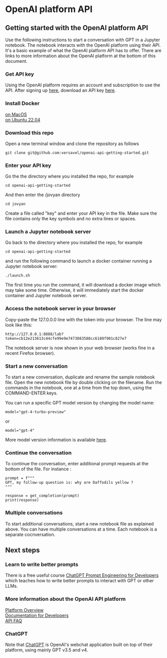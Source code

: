 # OpenAI platform API

## Getting started with the OpenAI platform API

Use the following instructions to start a conversation with GPT in a Jupyter notebook. The notebook interacts with the OpenAI platform using their API. It's a basic example of what the OpenAI platform API has to offer. There are links to more information about the OpenAI platform at the bottom of this document.

### Get API key
Using the OpenAI platform requires an account and subscription to use the API. After signing up [here](https://platform.openai.com/signup), download an API key [here](https://platform.openai.com/api-keys).

### Install Docker 
[on MacOS](install_docker_macos.md)  
[on Ubuntu 22.04](install_docker_ubuntu.md)

### Download this repo
Open a new terminal window and clone the repository as follows
```
git clone git@github.com:versavel/openai-api-getting-started.git
```
### Enter your API key
Go the the directory where you installed the repo, for example
```
cd openai-api-getting-started
```
And then enter the /jovyan directory
```
cd jovyan
```
Create a file called "key" and enter your API key in the file. Make sure the file contains only the key symbols and no extra lines or spaces.

### Launch a Jupyter notebook server
Go back to the directory where you installed the repo, for example
```
cd openai-api-getting-started
```
and run the following command to launch a docker container running a Jupyter notebook server:
```
./launch.sh
```
The first time you run the command, it will download a docker image which may take some time. Otherwise, it will immediately start the docker container and Jupyter notebook server.

### Access the notebook server in your browser
Copy-paste the 127.0.0.0 line with the token into your browser. The line may look like this:
```
http://127.0.0.1:8888/lab?token=cb12e213613c44cfe99e9e7473083588cc6189f901c827e7
```
The notebook server is now shown in your web browser (works fine in a recent Firefox browser).

### Start a new conversation
To start a new conversation, duplicate and rename the sample notebook file. Open the new notebook file by double clicking on the filename. Run the commands in the notebook, one at a time from the top down, using the COMMAND-ENTER keys.   

You can run a specific GPT model version by changing the model name:
```
model="gpt-4-turbo-preview"
```
or
```
model="gpt-4"
```
More model version information is available [here](https://platform.openai.com/docs/models/gpt-4-and-gpt-4-turbops://platform.openai.com/docs/models/gpt-4-and-gpt-4-turbo).  


### Continue the conversation
To continue the conversation, enter additional prompt requests at the bottom of the file. For instance :
```
prompt = f"""
GPT, my follow-up question is: why are Daffodils yellow ?
"""

response = get_completion(prompt)
print(response)
```

### Multiple conversations
To start additional conversations, start a new notebook file as explained above. You can have multiple conversations at a time. Each notebook is a separate cocnversation.

## Next steps

### Learn to write better prompts
There is a free useful course [ChatGPT Prompt Engineering for Developers](https://www.deeplearning.ai/short-courses/chatgpt-prompt-engineering-for-developers/) which teaches how to write better prompts to interact with GPT or other LLMs.

### More information about the OpenAI API platform

[Platform Overview](https://openai.com/product)  
[Documentation for Developers](https://platform.openai.com/docs/overview)  
[API FAQ](https://help.openai.com/en/collections/3675931-api)  

### ChatGPT
Note that [ChatGPT](https://chat.openai.com/) is OpenAI's webchat application built on top of their platform, using mainly GPT v3.5 and v4.

